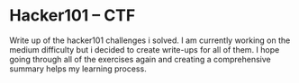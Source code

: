 # Hacker101 – CTF

Write up of the hacker101 challenges i solved.
I am currently working on the medium difficulty but i decided to create write-ups for all of them. I hope going through all of the exercises again and creating a comprehensive summary helps my learning process.
